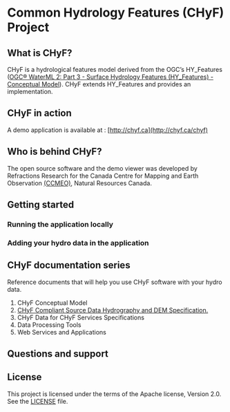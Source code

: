 # Common Hydrology Features (CHyF) Project

## What is CHyF?

CHyF is a hydrological features model derived from the OGC’s HY_Features 
([OGC® WaterML 2: Part 3 - Surface Hydrology Features (HY_Features) - Conceptual Model](http://docs.opengeospatial.org/is/14-111r6/14-111r6.html)). 
CHyF extends HY_Features and provides an implementation.

## CHyF in action

A demo application is available at : [http://chyf.ca](http://chyf.ca/chyf)

## Who is behind CHyF?

The open source software and the demo viewer was developed by Refractions Research for the Canada Centre for Mapping and Earth Observation [(CCMEO)](https://www.nrcan.gc.ca/earth-sciences/geomatics/10776), Natural Resources Canada.

## Getting started

### Running the application locally

### Adding your hydro data in the application

## CHyF documentation series

Reference documents that will help you use CHyF software with your hydro data.

1. CHyF Conceptual Model
2. [CHyF Compliant Source Data Hydrography and DEM Specification.](./chyfCompliantSourceHydrographyAndDEMSpecification.md)
3. CHyF Data for CHyF Services Specifications
4. Data Processing Tools
5. Web Services and Applications

## Questions and support

## License

This project is licensed under the terms of the Apache license, Version 2.0. See the [LICENSE](http://www.apache.org/licenses/LICENSE-2.0) file.